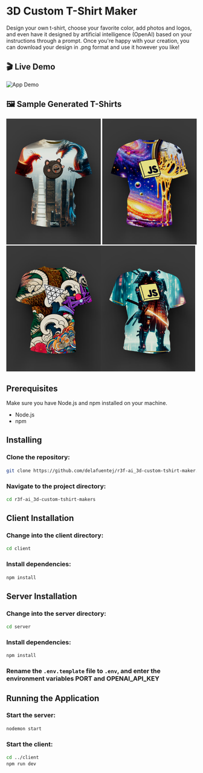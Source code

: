 # 3D Custom T-Shirt Maker

Design your own t-shirt, choose your favorite color, add photos and logos, and even have it designed by artificial intelligence (OpenAI) based on your instructions through a prompt. Once you're happy with your creation, you can download your design in .png format and use it however you like!

## 🎬 Live Demo

![App Demo](client/src/assets/readme/gif1.gif)

## 🖼️ Sample Generated T-Shirts

<img src="client/src/assets/readme/tshirt1.webp" width="250"/> <img src="client/src/assets/readme/tshirt2.webp" width="250"/><img src="client/src/assets/readme/tshirt3.webp" width="250"/><img src="client/src/assets/readme/tshirt4.webp" width="250"/>

## Prerequisites

Make sure you have Node.js and npm installed on your machine.

- Node.js
- npm

## Installing

### Clone the repository:

```sh
git clone https://github.com/delafuentej/r3f-ai_3d-custom-tshirt-maker.git
```

### Navigate to the project directory:

```sh
cd r3f-ai_3d-custom-tshirt-makers
```

## Client Installation

### Change into the client directory:

```sh
cd client
```

### Install dependencies:

```sh
npm install
```

## Server Installation

### Change into the server directory:

```sh
cd server
```

### Install dependencies:

```sh
npm install
```

### Rename the `.env.template` file to `.env`, and enter the environment variables PORT and OPENAI_API_KEY

## Running the Application

### Start the server:

```sh
nodemon start
```

### Start the client:

```sh
cd ../client
npm run dev
```
